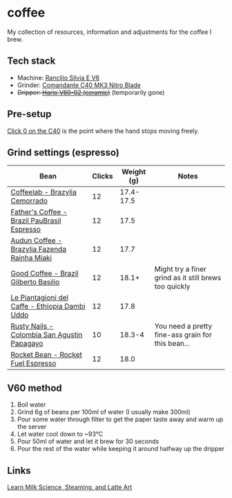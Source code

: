 # coffee

My collection of resources, information and adjustments for the coffee I brew.

## Tech stack

- Machine: [Rancilio Silvia E V6](https://www.konesso.pl/product-pol-4222-Ekspres-do-kawy-Rancilio-Silvia-E-Black-V6-2020-Nero-uniw.html?gclid=EAIaIQobChMI3KD_yIG06gIVNgCiAx1RGgiCEAQYASABEgJcz_D_BwE)
- Grinder: [Comandante C40 MK3 Nitro Blade](https://www.coffeedesk.pl/product/4108/Mlynek-Comandante-C40-Mk3-Nitro-Blade-Wenge)
- ~~Dripper: [Hario V60-02 (ceramic)](https://www.coffeedesk.pl/product/224/Hario-Ceramiczny-Drip-V60-02-Bialy)~~ (temporarily gone)

## Pre-setup

[Click 0 on the C40](https://www.youtube.com/watch?v=UN1X4ELC3-o) is the point where the hand stops moving freely.

## Grind settings (espresso)

| Bean                                                                                                                                            | Clicks | Weight (g) | Notes                                                 |
| ----------------------------------------------------------------------------------------------------------------------------------------------- | ------ | ---------- | ----------------------------------------------------- |
| [Coffeelab - Brazylia Cemorrado](https://www.coffeedesk.pl/product/5607/Coffeelab-Brazylia-Cemorrado-Sweet-Edition-Espresso-250G)               | 12     | 17.4-17.5  |
| [Father's Coffee - Brazil PauBrasil Espresso](https://www.coffeedesk.pl/product/8784/Father-S-Coffee-Brazil-Paubrasil-Espresso)                 | 12     | 17.5       |
| [Audun Coffee - Brazylia Fazenda Rainha Miaki](https://www.coffeedesk.pl/product/8038/Audun-Coffee-Brazylia-Fazenda-Rainha-Miaki-Espresso-250G) | 12     | 17.7       |
| [Good Coffee - Brazil Gilberto Basilio](https://www.goodcoffee.pl/brazylia-gilberto-basilio-id-133)                                             | 12     | 18.1+      | Might try a finer grind as it still brews too quickly |
| [Le Piantagioni del Caffe - Ethiopia Dambi Uddo](https://www.coffeedesk.pl/product/9245/Le-Piantagioni-Del-Caffe-Ethiopia-Dambi-Uddo-250G) | 12 | 17.8 | 
| [Rusty Nails - Colombia San Agustin Papagayo](https://www.coffeedesk.pl/premium/product/202/Rusty-Nails-Colombia-San-Agustin-Papagayo-250G) | 10 | 18.3-4 | You need a pretty fine-ass grain for this bean...
| [Rocket Bean - Rocket Fuel Espresso](https://www.coffeedesk.pl/premium/product/132/Rocket-Bean-Rocket-Fuel-Espresso-500G) | 12 | 18.0 |

## V60 method

1. Boil water
2. Grind 6g of beans per 100ml of water (I usually make 300ml)
3. Pour some water through filter to get the paper taste away and warm up the server
4. Let water cool down to ~93°C
5. Pour 50ml of water and let it brew for 30 seconds
6. Pour the rest of the water while keeping it around halfway up the dripper

## Links

[Learn Milk Science, Steaming, and Latte Art](https://www.youtube.com/watch?v=x5nOFirDRTo)
